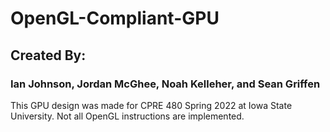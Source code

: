 # OpenGL-Compliant-GPU
## Created By: 
### Ian Johnson, Jordan McGhee, Noah Kelleher, and Sean Griffen
This GPU design was made for CPRE 480 Spring 2022 at Iowa State University. Not all OpenGL instructions are implemented.
